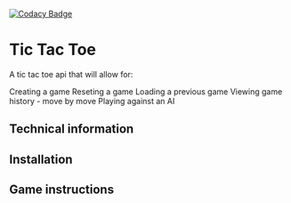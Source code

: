 [![Codacy Badge](https://api.codacy.com/project/badge/Grade/d9fca2fc09e3495d905d2a1556032484)](https://www.codacy.com/app/jaredwesner/poc.tictactoe.backend?utm_source=github.com&amp;utm_medium=referral&amp;utm_content=jaredwesner/poc.tictactoe.backend&amp;utm_campaign=Badge_Grade)

# Tic Tac Toe 

A tic tac toe api that will allow for:

Creating a game
Reseting a game
Loading a previous game
Viewing game history - move by move
Playing against an AI

## Technical information

## Installation

## Game instructions

